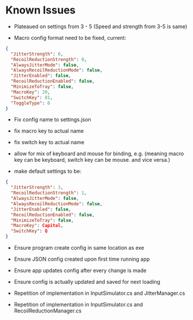 # Known Issues
- Plateaued on settings from 3 - 5 (Speed and strength from 3-5 is same)

- Macro config format need to be fixed, current:
```json
{
  "JitterStrength": 0,
  "RecoilReductionStrength": 0,
  "AlwaysJitterMode": false,
  "AlwaysRecoilReductionMode": false,
  "JitterEnabled": false,
  "RecoilReductionEnabled": false,
  "MinimizeToTray": false,
  "MacroKey": 20,
  "SwitchKey": 81,
  "ToggleType": 0
}
```
- Fix config name to settings.json
- fix macro key to actual name
- fix switch key to actual name
- allow for mix of keyboard and mouse for binding, e.g. (meaning macro key can be keyboard, switch key can be mouse. and vice versa.)

- make default settings to be:
```json
{
  "JitterStrength": 3,
  "RecoilReductionStrength": 1,
  "AlwaysJitterMode": false,
  "AlwaysRecoilReductionMode": false,
  "JitterEnabled": false,
  "RecoilReductionEnabled": false,
  "MinimizeToTray": false,
  "MacroKey": Capital,
  "SwitchKey": Q
}
```

- Ensure program create config in same location as exe
- Ensure JSON config created upon first time running app
- Ensure app updates config after every change is made
- Ensure config is actually updated and saved for next loading

- Repetition of implementation in InputSimulator.cs and JitterManager.cs
- Repetition of implementation in InputSimulator.cs and RecoilReductionManager.cs
